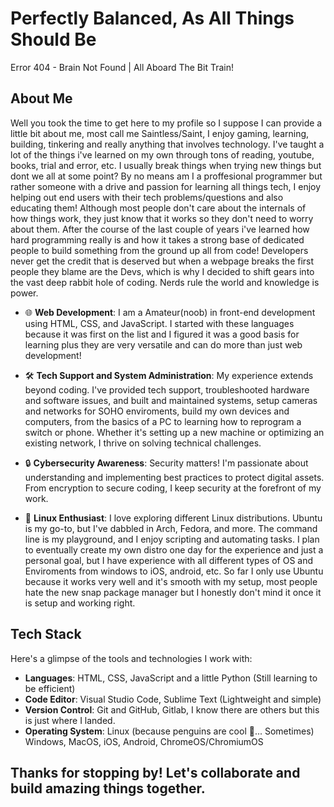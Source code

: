 # Perfectly Balanced, As All Things Should Be  

Error 404 - Brain Not Found | All Aboard The Bit Train!

## About Me

Well you took the time to get here to my profile so I suppose I can provide a little bit about me, most call me Saintless/Saint, I enjoy gaming, learning, building, tinkering and really anything that involves technology. I've taught a lot of the things i've learned on my own through tons of reading, youtube, books, trial and error, etc. I usually break things when trying new things but dont we all at some point? By no means am I a proffesional programmer but rather someone with a drive and passion for learning all things tech, I enjoy helping out end users with their tech problems/questions and also educating them! Although most people don't care about the internals of how things work, they just know that it works so they don't need to worry about them. After the course of the last couple of years i've learned how hard programming really is and how it takes a strong base of dedicated people to build something from the ground up all from code! Developers never get the credit that is deserved but when a webpage breaks the first people they blame are the Devs, which is why I decided to shift gears into the vast deep rabbit hole of coding. Nerds rule the world and knowledge is power. 

- 🌐 **Web Development**: I am a Amateur(noob) in front-end development using HTML, CSS, and JavaScript. I started with these languages because it was first on the list and I figured it was a good basis for learning plus they are very versatile and can do more than just web development! 

- 🛠️ **Tech Support and System Administration**: My experience extends beyond coding. I've provided tech support, troubleshooted hardware and software issues, and built and maintained systems, setup cameras and networks for SOHO enviroments, build my own devices and computers, from the basics of a PC to learning how to reprogram a switch or phone. Whether it's setting up a new machine or optimizing an existing network, I thrive on solving technical challenges.

- 🔒 **Cybersecurity Awareness**: Security matters! I'm passionate about understanding and implementing best practices to protect digital assets. From encryption to secure coding, I keep security at the forefront of my work.

- 🐧 **Linux Enthusiast**: I love exploring different Linux distributions. Ubuntu is my go-to, but I've dabbled in Arch, Fedora, and more. The command line is my playground, and I enjoy scripting and automating tasks. I plan to eventually create my own distro one day for the experience and just a personal goal, but I have experience with all different types of OS and Enviroments from windows to iOS, android, etc. So far I only use Ubuntu because it works very well and it's smooth with my setup, most people hate the new snap package manager but I honestly don't mind it once it is setup and working right. 

## Tech Stack

Here's a glimpse of the tools and technologies I work with:

- **Languages**: HTML, CSS, JavaScript and a little Python (Still learning to be efficient)
- **Code Editor**: Visual Studio Code, Sublime Text (Lightweight and simple)
- **Version Control**: Git and GitHub, Gitlab, I know there are others but this is just where I landed.
- **Operating System**: Linux (because penguins are cool 🐧... Sometimes) Windows, MacOS, iOS, Android, ChromeOS/ChromiumOS


## Thanks for stopping by! Let's collaborate and build amazing things together.
